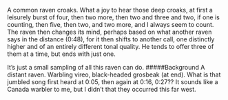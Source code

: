 A common raven croaks. What a joy to hear those deep croaks, at first a leisurely burst of four, then two more, then two and three and two, if one is counting, then five, then two, and two more, and I always seem to count. The raven then changes its mind, perhaps based on what another raven says in the distance (0:48), for it then shifts to another call, one distinctly higher and of an entirely different tonal quality. He tends to offer three of them at a time, but ends with just one. 

It’s just a small sampling of all this raven can do.
#####Background
A distant raven. Warbling vireo, black-headed grosbeak (at end). What is that jumbled song first heard at 0:05, then again at 0:16, 0:27?? It sounds like a Canada warbler to me, but I didn’t that they occurred this far west.
